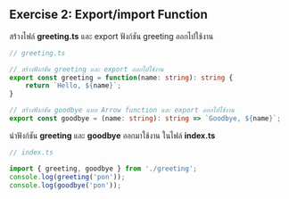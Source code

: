 
## Exercise 2: Export/import Function

สร้างไฟล์ **greeting.ts** และ export ฟังก์ชัน greeting ออกไปใช้งาน

```ts
// greeting.ts

// สร้างฟังก์ชัน greeting และ export ออกไปใช้งาน
export const greeting = function(name: string): string {
    return `Hello, ${name}`;
}

// สร้างฟังก์ชัน goodbye แบบ Arrow function และ export ออกไปใช้งาน
export const goodbye = (name: string): string => `Goodbye, ${name}`;
```

นำฟังก์ชัน **greeting** และ **goodbye** ออกมาใช้งาน ในไฟล์ **index.ts**

```ts
// index.ts

import { greeting, goodbye } from './greeting';
console.log(greeting('pon'));
console.log(goodbye('pon'));
```
